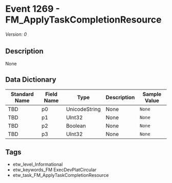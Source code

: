 # Event 1269 - FM_ApplyTaskCompletionResource
###### Version: 0

## Description
None

## Data Dictionary
|Standard Name|Field Name|Type|Description|Sample Value|
|---|---|---|---|---|
|TBD|p0|UnicodeString|None|`None`|
|TBD|p1|UInt32|None|`None`|
|TBD|p2|Boolean|None|`None`|
|TBD|p3|UInt32|None|`None`|

## Tags
* etw_level_Informational
* etw_keywords_FM ExecDevPlatCircular
* etw_task_FM_ApplyTaskCompletionResource